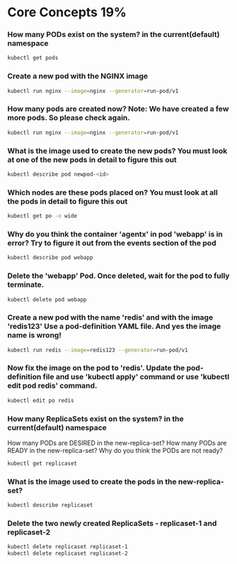 # Core Concepts 19%

### How many PODs exist on the system? in the current(default) namespace
<p>
  
```bash
kubectl get pods
```

</p>

### Create a new pod with the NGINX image
<p>

```bash
kubectl run nginx --image=nginx --generator=run-pod/v1
```

</p>

### How many pods are created now? Note: We have created a few more pods. So please check again.
<p>

```bash
kubectl run nginx --image=nginx --generator=run-pod/v1
```

</p>

### What is the image used to create the new pods? You must look at one of the new pods in detail to figure this out
<p>

```bash
kubectl describe pod newpod-<id>
```

</p>

### Which nodes are these pods placed on? You must look at all the pods in detail to figure this out
<p>

```bash
kubectl get po -o wide
```

</p>

### Why do you think the container 'agentx' in pod 'webapp' is in error? Try to figure it out from the events section of the pod
<p>

```bash
kubectl describe pod webapp
```

</p>

### Delete the 'webapp' Pod. Once deleted, wait for the pod to fully terminate.
<p>

```bash
kubectl delete pod webapp
```

</p>

### Create a new pod with the name 'redis' and with the image 'redis123' Use a pod-definition YAML file. And yes the image name is wrong!
<p>

```bash
kubectl run redis --image=redis123 --generator=run-pod/v1
```

</p>

### Now fix the image on the pod to 'redis'. Update the pod-definition file and use 'kubectl apply' command or use 'kubectl edit pod redis' command.
<p>

```bash
kubectl edit po redis
```

</p>

### How many ReplicaSets exist on the system? in the current(default) namespace
<p>
How many PODs are DESIRED in the new-replica-set?
How many PODs are READY in the new-replica-set?
Why do you think the PODs are not ready?

```bash
kubectl get replicaset
```

</p>

### What is the image used to create the pods in the new-replica-set?
<p>

```bash
kubectl describe replicaset
```

</p>

### Delete the two newly created ReplicaSets - replicaset-1 and replicaset-2
<p>

```bash
kubectl delete replicaset replicaset-1
kubectl delete replicaset replicaset-2
```

</p>
